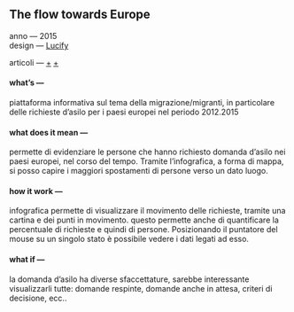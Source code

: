 ## The flow towards Europe
anno — 2015 <br>
design — [Lucify](https://www.lucify.com) <br>

articoli — [+](https://www.lucify.com/the-flow-towards-europe/) [+](https://blog.lucify.com/a-novel-visualisation-of-the-refugee-crisis-565e40ab5a50)

#### what’s —
piattaforma informativa sul tema della migrazione/migranti, in particolare delle richieste d’asilo per i paesi europei nel periodo 2012.2015

#### what does it mean —
permette di evidenziare le persone che hanno richiesto domanda d’asilo nei paesi europei, nel corso del tempo. Tramite l’infografica, a forma di mappa, si posso capire i maggiori spostamenti di persone verso un dato luogo.

#### how it work — 
infografica permette di visualizzare il movimento delle richieste, tramite una cartina e dei punti in movimento. questo permette anche di quantificare la percentuale di richieste e quindi di persone. Posizionando il puntatore del mouse su un singolo stato è possibile vedere i dati legati ad esso.

#### what if —
la domanda d’asilo ha diverse sfaccettature, sarebbe interessante visualizzarli tutte: domande respinte, domande anche in attesa, criteri di decisione, ecc..
